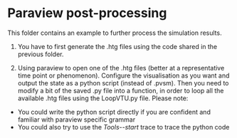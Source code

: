 # Paraview post-processing

This folder contains an example to further process the simulation results.  

1. You have to first generate the .htg files using the code shared in the previous folder.

2. Using paraview to open one of the .htg files (better at a representative time point or phenomenon). Configure the visualisation as you want and output the state as a python script (instead of .pvsm).
Then you need to modify a bit of the saved .py file into a function, in order to loop all the available .htg files using the LoopVTU.py file.
Please note:
- You could write the python script directly if you are confident and familiar with paraview specific grammar
- You could also try to use the _Tools--start_ trace to trace the python code 
